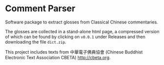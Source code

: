 # Comment Parser

Software package to extract glosses from Classical Chinese commentaries. 

The glosses are collected in a stand-alone html page, a compressed version of which can be found by clicking on `v0.0.1` under Releases and then downloading the file `dict.zip`. 

This project includes texts from 中華電子佛典協會 (Chinese Buddhist Electronic Text Association CBETA) http://cbeta.org. 
